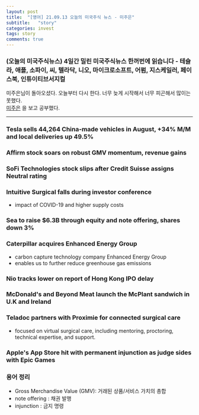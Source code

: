 ```yaml
---
layout: post
title:  "[영어] 21.09.13 오늘의 미국주식 뉴스 - 미주은"
subtitle:   "story"
categories: invest
tags: story
comments: true
---
```


### (오늘의 미국주식뉴스) 4일간 밀린 미국주식뉴스 한꺼번에 읽습니다 - 테슬라, 애플, 소파이, 씨, 텔라닥, 니오, 마이크로소프트, 어펌, 지스케일러, 페이스북, 인튜이티브서지컬

미주은님이 돌아오셨다. 오늘부터 다시 한다. 너무 늦게 시작해서 너무 피곤해서 많이는 못했다.  
[미주은](https://www.youtube.com/watch?v=rdaMRDudsp8) 을 보고 공부했다.

---

### Tesla sells 44,264 China-made vehicles in August, +34% M/M and local deliveries up 49.5%

### Affirm stock soars on robust GMV momentum, revenue gains

### SoFi Technologies stock slips after Credit Suisse assigns Neutral rating

### Intuitive Surgical falls during investor conference
- impact of COVID-19 and higher supply costs

### Sea to raise $6.3B through equity and note offering, shares down 3%

### Caterpillar acquires Enhanced Energy Group
- carbon capture technology company Enhanced Energy Group
- enables us to further reduce greenhouse gas emissions

### Nio tracks lower on report of Hong Kong IPO delay

### McDonald's and Beyond Meat launch the McPlant sandwich in U.K and Ireland

### Teladoc partners with Proximie for connected surgical care
- focused on virtual surgical care, including mentoring, proctoring, technical expertise, and support.

### Apple's App Store hit with permanent injunction as judge sides with Epic Games

### 용어 정리
- Gross Merchandise Value (GMV): 거래된 상품/서비스 가치의 총합
- note offering : 채권 발행
- injunction : 금지 명령